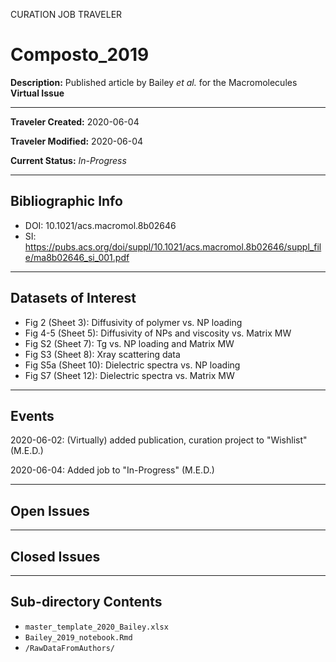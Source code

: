 CURATION JOB TRAVELER

# Composto_2019

**Description:** Published article by Bailey *et al.* for the Macromolecules **Virtual Issue**

---

**Traveler Created:** 2020-06-04

**Traveler Modified:** 2020-06-04

**Current Status:** *In-Progress*

---

## Bibliographic Info

* DOI: 10.1021/acs.macromol.8b02646
* SI: https://pubs.acs.org/doi/suppl/10.1021/acs.macromol.8b02646/suppl_file/ma8b02646_si_001.pdf

---

## Datasets of Interest

* Fig 2 (Sheet 3): Diffusivity of polymer vs. NP loading
* Fig 4-5 (Sheet 5): Diffusivity of NPs and viscosity vs. Matrix MW
* Fig S2 (Sheet 7): Tg vs. NP loading and Matrix MW
* Fig S3 (Sheet 8): Xray scattering data
* Fig S5a (Sheet 10): Dielectric spectra vs. NP loading
* Fig S7 (Sheet 12): Dielectric spectra vs. Matrix MW

---

## Events

2020-06-02: (Virtually) added publication, curation project to "Wishlist" (M.E.D.)

2020-06-04: Added job to "In-Progress" (M.E.D.)



---

## Open Issues

---

## Closed Issues

---

## Sub-directory Contents

* `master_template_2020_Bailey.xlsx`
* `Bailey_2019_notebook.Rmd`
* `/RawDataFromAuthors/`
